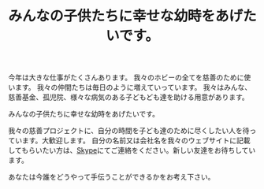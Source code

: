 ﻿---
layout: post

title: みんなの子供たちに幸せな幼時をあげたいです。
meta: 我々の仲間たちは毎日のように増えていっています。
cover_img: 2018.01.21/my_photo_1.png
cover_fit: contain

category: news

lang: jp
ref: lincoln_virus_news_5
---

今年は大きな仕事がたくさんあります。
我々のホビーの全てを慈善のために使います。
我々の仲間たちは毎日のように増えていっています。
我々はみんな、慈善基金、孤児院、様々な病気のある子どもども達を助ける用意があります。

みんなの子供たちに幸せな幼時をあげたいです。

我々の慈善プロジェクトに、自分の時間を子ども達のために尽くしたい人を待っています。大歓迎します。
自分の名前又は会社名を我々のウェブサイトに記載してもらいたい方は、<a href="skype:chutkoy89?chat" target="_blank">Skype</a>にてご連絡をください。新しい友達をお待ちしています。

あなたは今誰をどうやって手伝うことができるかをお考え下さい。

